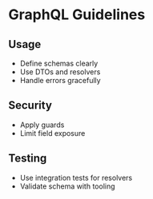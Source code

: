 # GraphQL Guidelines

## Usage
- Define schemas clearly
- Use DTOs and resolvers
- Handle errors gracefully

## Security
- Apply guards
- Limit field exposure

## Testing
- Use integration tests for resolvers
- Validate schema with tooling
